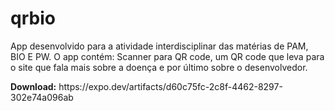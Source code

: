 # qrbio
<p>App desenvolvido para a atividade interdisciplinar das matérias de PAM, BIO E PW. O app contém: Scanner para QR code, um QR code que leva para o site que fala mais sobre a doença e por último sobre o desenvolvedor.</p>
<p><b>Download:</b> https://expo.dev/artifacts/d60c75fc-2c8f-4462-8297-302e74a096ab</p>


